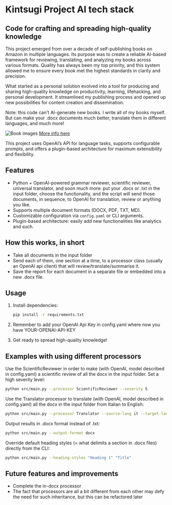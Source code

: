 # Kintsugi Project AI tech stack
## Code for crafting and spreading high-quality knowledge

This project emerged from over a decade of self-publishing books on Amazon in multiple languages. Its purpose was to create a reliable AI-based framework for reviewing, translating, and analyzing my books across various formats. Quality has always been my top priority, and this system allowed me to ensure every book met the highest standards in clarity and precision.

What started as a personal solution evolved into a tool for producing and sharing high-quality knowledge on productivity, learning, lifehacking, and personal development. It streamlined my publishing process and opened up new possibilities for content creation and dissemination.

Note: this code can't AI-generate new books. I write all of my books myself. But can make your .docx documents much better, translate them in different languages, and much more!

![Book images](https://cdn.shopify.com/s/files/1/0273/6517/9457/files/Screenshot_2024-12-20_alle_17.36.17.png?v=1734712748)
[More info here](https://www.amazon.com/stores/Danilo-Lapegna/author/B0CGMF7CGG)

This project uses OpenAI’s API for language tasks, supports configurable prompts, and offers a plugin-based architecture for maximum extensibility and flexibility.

## Features
- Python + OpenAI-powered grammar reviewer, scientific reviewer, universal translator, and soon much more: put your .docx or .txt in the input folder, choose the functionality, and the script will send those documents, in sequence, to OpenAI for translation, review or anything you like.
- Supports multiple document formats (DOCX, PDF, TXT, MD).
- Customizable configuration via `config.yaml` or CLI arguments.
- Plugin-based architecture: easily add new functionalities like analytics and such.

## How this works, in short
- Take all documents in the input folder
- Send each of them, one section at a time, to a processor class (usually an OpenAI api client) that will review/translate/summarise it.
- Save the report for each document in a separate file or embedded into a new .docx file.

## Usage

1. Install dependencies:
   ```bash
   pip install -r requirements.txt

2. Remember to add your OpenAI Api Key in config.yaml where now you have YOUR-OPENAI-API-KEY

3. Get ready to spread high-quality knowledge!

## Examples with using different processors

Use the ScientificReviewer in order to make (with OpenAI, model described in config.yaml) a scientific review of all the docx in the input folder. Set a high severity level:
   ```bash
   python src/main.py --processor ScientificReviewer --severity 5
   ```

Use the Translator processor to translate (with OpenAI, model described in config.yaml) all the docx in the input folder from Italian to English:

   ```bash
   python src/main.py --processor Translator --source-lang it --target-lang en
   ```

Output results in .docx format instead of .txt:

   ```bash
   python src/main.py --output-format docx
   ```


Override default heading styles (= what delimits a section in .docx files) directly from the CLI:
   ```bash
   python src/main.py --heading-styles "Heading 1" "Title"
   ```

## Future features and improvements

- Complete the in-docx processor
- The fact that processors are all a bit different from each other may defy the need for such inheritance, but this can be refactored later